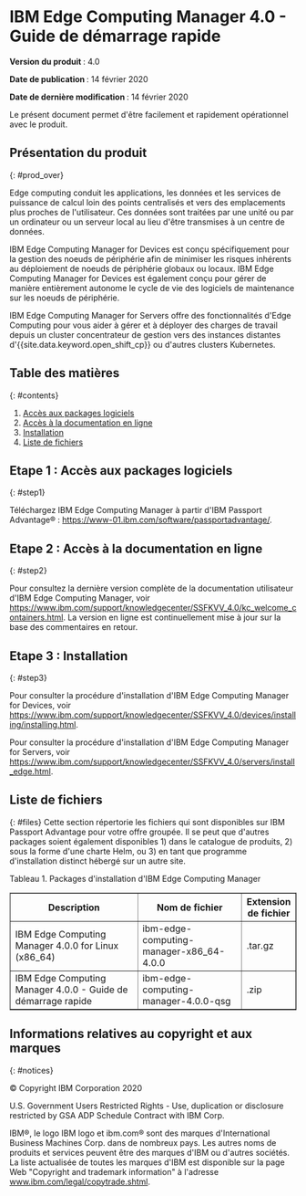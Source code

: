 # IBM Edge Computing Manager 4.0 - Guide de démarrage rapide

<b>Version du produit </b>: 4.0

<b>Date de publication </b>: 14 février 2020

<b>Date de dernière modification </b>: 14 février 2020

Le présent document permet d'être facilement et rapidement opérationnel avec le produit.

## Présentation du produit
{: #prod_over}

Edge computing conduit les applications, les données et les services de puissance de calcul loin des points centralisés et vers des emplacements plus proches de l'utilisateur. Ces données sont traitées par une unité ou par un ordinateur ou un serveur local au lieu d'être transmises à un centre de données.

IBM Edge Computing Manager for Devices est conçu spécifiquement pour la gestion des noeuds de périphérie afin de minimiser les risques inhérents au déploiement de noeuds de périphérie globaux ou locaux. IBM Edge Computing Manager for Devices est également conçu pour gérer de manière entièrement autonome le cycle de vie des logiciels de maintenance sur les noeuds de périphérie.

IBM Edge Computing Manager for Servers offre des fonctionnalités d'Edge Computing pour vous aider à gérer et à déployer des charges de travail depuis un cluster concentrateur de gestion vers des instances distantes d'{{site.data.keyword.open_shift_cp}} ou d'autres clusters Kubernetes.

## Table des matières
{: #contents}

 1. [Accès aux packages logiciels](#step1)
 2. [Accès à la documentation en ligne](#step2)
 3. [Installation](#step3)
 4. [Liste de fichiers](#files)

## Etape 1 : Accès aux packages logiciels
{: #step1}

Téléchargez IBM Edge Computing Manager à partir d'IBM Passport Advantage® : https://www-01.ibm.com/software/passportadvantage/.

## Etape 2 : Accès à la documentation en ligne
{: #step2}

Pour consultez la dernière version complète de la documentation utilisateur d'IBM Edge Computing Manager, voir https://www.ibm.com/support/knowledgecenter/SSFKVV_4.0/kc_welcome_containers.html. La version en ligne est continuellement mise à jour sur la base des commentaires en retour.

## Etape 3 : Installation
{: #step3}

Pour consulter la procédure d'installation d'IBM Edge Computing Manager for Devices, voir https://www.ibm.com/support/knowledgecenter/SSFKVV_4.0/devices/installing/installing.html.

Pour consulter la procédure d'installation d'IBM Edge Computing Manager for Servers, voir https://www.ibm.com/support/knowledgecenter/SSFKVV_4.0/servers/install_edge.html.

## Liste de fichiers
{: #files}
Cette section répertorie les fichiers qui sont disponibles sur IBM Passport Advantage pour votre offre groupée. Il se peut que d'autres packages soient également disponibles 1) dans le catalogue de produits, 2) sous la forme d'une charte Helm, ou 3) en tant que programme d'installation distinct hébergé sur un autre site.

Tableau 1. Packages d'installation d'IBM Edge Computing Manager
<table border="1" width="100%">
  <tr>
    <th width="50%">Description</th>
    <th width="40%">Nom de fichier<br></th>
    <th width="10%">Extension de fichier<br></th>
  </tr>
  <tr>
    <td>IBM Edge Computing Manager 4.0.0 for Linux (x86_64)</td>
    <td>ibm-edge-computing-manager-x86_64-4.0.0</td>
    <td>.tar.gz</td>
  </tr>
  <tr>
    <td>IBM Edge Computing Manager 4.0.0 - Guide de démarrage rapide</td>
    <td>ibm-edge-computing-manager-4.0.0-qsg</td>
    <td>.zip</td>
  </tr>
</table>

## Informations relatives au copyright et aux marques
{: #notices}

© Copyright IBM Corporation 2020

U.S. Government Users Restricted Rights - Use, duplication or disclosure restricted by GSA ADP Schedule Contract with IBM Corp.

IBM®, le logo IBM logo et ibm.com® sont des marques d'International Business Machines Corp. dans de nombreux pays. Les autres noms de produits et services peuvent être des marques d'IBM ou d'autres sociétés. La liste actualisée de toutes les marques d'IBM est disponible sur la page Web "Copyright and trademark information" à l'adresse www.ibm.com/legal/copytrade.shtml.
